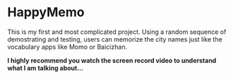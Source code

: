 # HappyMemo
This is my first and most complicated project. Using a random sequence of demostrating and testing, users can memorize the city names just like the vocabulary apps like Momo or Baicizhan.

**I highly recommend you watch the screen record video to understand what I am talking about...**
